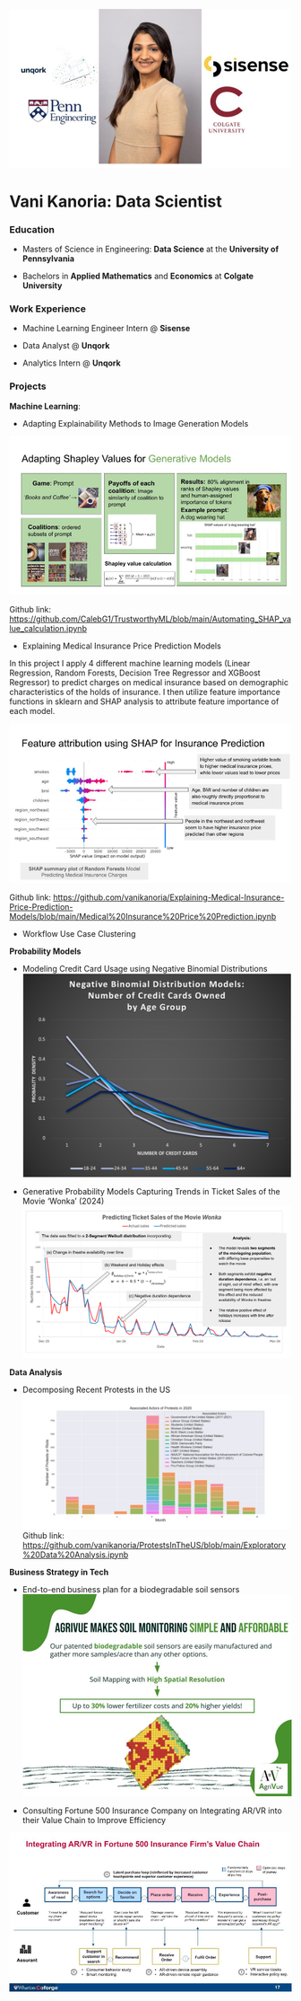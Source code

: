 ![Profile Picture](/docs/assets/portfolio_editing.jpg)
# Vani Kanoria: Data Scientist

### Education

* Masters of Science in Engineering: **Data Science** at the **University of Pennsylvania**

* Bachelors in **Applied Mathematics** and **Economics** at **Colgate University**

### Work Experience

* Machine Learning Engineer Intern @ **Sisense**

* Data Analyst @ **Unqork**

* Analytics Intern @ **Unqork**

### Projects

**Machine Learning**:
* Adapting Explainability Methods to Image Generation Models
    
![Trustworthy ML Project](/docs/assets/shap.jpg)

Github link: https://github.com/CalebG1/TrustworthyML/blob/main/Automating_SHAP_value_calculation.ipynb

* Explaining Medical Insurance Price Prediction Models

In this project I apply 4 different machine learning models (Linear Regression, Random Forests, Decision Tree Regressor and XGBoost Regressor) to predict charges on medical insurance based on demographic characteristics of the holds of insurance. I then utilize feature importance functions in sklearn and SHAP analysis to attribute feature importance of each model.

![Insurance ML Project](/docs/assets/insurance.jpg)

Github link: https://github.com/vanikanoria/Explaining-Medical-Insurance-Price-Prediction-Models/blob/main/Medical%20Insurance%20Price%20Prediction.ipynb

* Workflow Use Case Clustering

**Probability Models**

* Modeling Credit Card Usage using Negative Binomial Distributions
  ![Credit Card Usage Project](/docs/assets/Picture1.jpg)

* Generative Probability Models Capturing Trends in Ticket Sales of the Movie ‘Wonka’ (2024)
![Wonka Project](/docs/assets/wonka.png)

**Data Analysis**

* Decomposing Recent Protests in the US
  ![Protests in the US: Exploratory Data Analysis](/docs/assets/monthly_assoc_actors_2020.png)
Github link: https://github.com/vanikanoria/ProtestsInTheUS/blob/main/Exploratory%20Data%20Analysis.ipynb


**Business Strategy in Tech**

* End-to-end business plan for a biodegradable soil sensors
 ![Soil Sensors Business Plan](docs/assets/SLIDES12_AgriVue.jpg)

* Consulting Fortune 500 Insurance Company on Integrating AR/VR into their Value Chain to Improve Efficiency

 ![AR/VR Consulting Project](docs/assets/ARVR.jpg)
